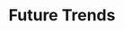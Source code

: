 ---
title: "Future Trends"
project_id: 
conference_id: ""
presenters:
   - peter_bandettini
summary: "<p>“The Future of fMRI” OHBM 2002 Education Program, Sendai</p>"
file: /assets/presentations/T117.ppt
filename: T117.ppt
layout: presentation
---